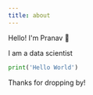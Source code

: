 ```yaml
---
title: about
---
```

Hello! I'm Pranav 👋

I am a data scientist 



```python
print('Hello World')
```



Thanks for dropping by!